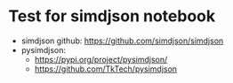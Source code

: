# Test for simdjson notebook

* simdjson github: https://github.com/simdjson/simdjson
* pysimdjson: 
  * https://pypi.org/project/pysimdjson/
  * https://github.com/TkTech/pysimdjson
